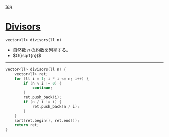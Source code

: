 [top](../README.md)

# [Divisors](./divisors.cpp)

`vector<ll> divisors(ll n)`
- 自然数 $n$ の約数を列挙する。
- $O(\sqrt{n})$

---

```cpp
vector<ll> divisors(ll n) {
    vector<ll> ret;
    for (ll i = 1; i * i <= n; i++) {
        if (n % i != 0) {
            continue;
        }
        ret.push_back(i);
        if (n / i != i) {
            ret.push_back(n / i);
        }
    }
    sort(ret.begin(), ret.end());
    return ret;
}
```